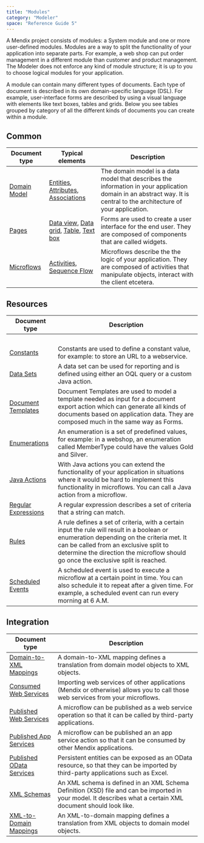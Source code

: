 ```yaml
---
title: "Modules"
category: "Modeler"
space: "Reference Guide 5"
---
```



A Mendix project consists of modules: a System module and one or more user-defined modules. Modules are a way to split the functionality of your application into separate parts. For example, a web shop can put order management in a different module than customer and product management. The Modeler does not enforce any kind of module structure; it is up to you to choose logical modules for your application.

A module can contain many different types of documents. Each type of document is described in its own domain-specific language (DSL). For example, user-interface forms are described by using a visual language with elements like text boxes, tables and grids. Below you see tables grouped by category of all the different kinds of documents you can create within a module.

## Common

<table><thead><tr><th class="confluenceTh">Document type</th><th class="confluenceTh">Typical elements</th><th class="confluenceTh">Description</th></tr></thead><tbody><tr><td class="confluenceTd"><a href="Domain+Model">Domain Model</a></td><td class="confluenceTd"><a href="Entities">Entities</a>, <a href="Attributes">Attributes</a>, <a href="Associations">Associations</a></td><td class="confluenceTd">The domain model is a data model that describes the information in your application domain in an abstract way. It is central to the architecture of your application.</td></tr><tr><td class="confluenceTd"><a href="Pages">Pages</a></td><td class="confluenceTd"><a href="Data+view">Data view</a>, <a href="Data+grid">Data grid</a>, <a href="Table">Table</a>, <a href="Text+box">Text box</a></td><td class="confluenceTd">Forms are used to create a user interface for the end user. They are composed of components that are called widgets.</td></tr><tr><td class="confluenceTd"><a href="Microflows">Microflows</a></td><td class="confluenceTd"><a href="Activities">Activities</a>, <a href="Sequence+Flow">Sequence Flow</a></td><td class="confluenceTd">Microflows describe the the logic of your application. They are composed of activities that manipulate objects, interact with the client etcetera.</td></tr></tbody></table>

## Resources

<table><thead><tr><th class="confluenceTh">Document type</th><th class="confluenceTh">Description</th></tr></thead><tbody><tr><td colspan="1" class="confluenceTd">&nbsp;</td><td colspan="1" class="confluenceTd">&nbsp;</td></tr><tr><td class="confluenceTd"><a href="Constants">Constants</a></td><td class="confluenceTd">Constants are used to define a constant value, for example: to store an URL to a webservice.</td></tr><tr><td class="confluenceTd"><a href="Data+Sets">Data Sets</a></td><td class="confluenceTd">A data set can be used for reporting and is defined using either an OQL query or a custom Java action.</td></tr><tr><td class="confluenceTd"><a href="Document+Templates">Document Templates</a></td><td class="confluenceTd">Document Templates are used to model a template needed as input for a document export action which can generate all kinds of documents based on application data. They are composed much in the same way as Forms.</td></tr><tr><td class="confluenceTd"><a href="Enumerations">Enumerations</a></td><td class="confluenceTd">An enumeration is a set of predefined values, for example: in a webshop, an enumeration called MemberType could have the values Gold and Silver.</td></tr><tr><td class="confluenceTd"><a href="Java+Actions">Java Actions</a></td><td class="confluenceTd">With Java actions you can extend the functionality of your application in situations where it would be hard to implement this functionality in microflows. You can call a Java action from a microflow.</td></tr><tr><td class="confluenceTd"><a href="Regular+Expressions">Regular Expressions</a></td><td class="confluenceTd">A regular expression describes a set of criteria that a string can match.</td></tr><tr><td class="confluenceTd"><a href="Rules">Rules</a></td><td class="confluenceTd">A rule defines a set of criteria, with a certain input the rule will result in a boolean or enumeration depending on the criteria met. It can be called from an exclusive split to determine the direction the microflow should go once the exclusive split is reached.</td></tr><tr><td class="confluenceTd"><a href="Scheduled+Events">Scheduled Events</a></td><td class="confluenceTd">A scheduled event is used to execute a microflow at a certain point in time. You can also schedule it to repeat after a given time. For example, a scheduled event can run every morning at 6 A.M.</td></tr></tbody></table>

## Integration

<table><thead><tr><th class="confluenceTh">Document type</th><th class="confluenceTh">Description</th></tr></thead><tbody><tr><td class="confluenceTd"><a href="Domain+to+XML+Mappings">Domain-to-XML Mappings</a></td><td class="confluenceTd">A domain-to-XML mapping defines a translation from domain model objects to XML objects.</td></tr><tr><td class="confluenceTd"><a href="Consumed+Web+Services">Consumed Web Services</a></td><td class="confluenceTd">Importing web services of other applications (Mendix or otherwise) allows you to call those web services from your microflows.</td></tr><tr><td class="confluenceTd"><a href="Published+Web+Services">Published Web Services</a></td><td class="confluenceTd">A microflow can be published as a web service operation so that it can be called by third-party applications.</td></tr><tr><td colspan="1" class="confluenceTd"><a href="Published+App+Services">Published App Services</a></td><td colspan="1" class="confluenceTd">A microflow can be published an an app service action so that it can be consumed by other Mendix applications.</td></tr><tr><td colspan="1" class="confluenceTd"><a href="Published+OData+Services">Published OData Services</a></td><td colspan="1" class="confluenceTd">Persistent entities can be exposed as an OData resource, so that they can be imported by third-party applications such as Excel.</td></tr><tr><td class="confluenceTd"><a href="XML+Schemas">XML Schemas</a></td><td class="confluenceTd">An XML schema is defined in an XML Schema Definition (XSD) file and can be imported in your model. It describes what a certain XML document should look like.</td></tr><tr><td class="confluenceTd"><a href="XML+to+Domain+Mappings">XML-to-Domain Mappings</a></td><td class="confluenceTd">An XML-to-domain mapping defines a translation from XML objects to domain model objects.</td></tr></tbody></table>
